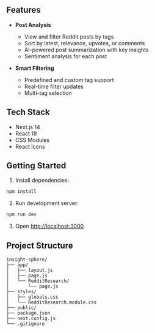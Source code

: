 

## Features

- **Post Analysis**
  - View and filter Reddit posts by tags
  - Sort by latest, relevance, upvotes, or comments
  - AI-powered post summarization with key insights
  - Sentiment analysis for each post

- **Smart Filtering**
  - Predefined and custom tag support
  - Real-time filter updates
  - Multi-tag selection

## Tech Stack

- Next.js 14
- React 18
- CSS Modules
- React Icons

## Getting Started

1. Install dependencies:
```bash
npm install
```

2. Run development server:
```bash
npm run dev
```

3. Open [http://localhost:3000](http://localhost:3000)


## Project Structure
```
insight-sphere/
├── app/
│   ├── layout.js
│   ├── page.js
│   └── RedditResearch/
│       └── page.js
├── styles/
│   ├── globals.css
│   └── RedditResearch.module.css
├── public/
├── package.json
├── next.config.js
└── .gitignore
```